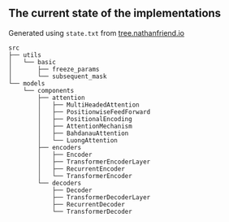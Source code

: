 ## The current state of the implementations

Generated using `state.txt` from [tree.nathanfriend.io](tree.nathanfriend.io)

```
src
├── utils
│   └── basic
│       ├── freeze_params
│       └── subsequent_mask
└── models
    └── components
        ├── attention
        │   ├── MultiHeadedAttention
        │   ├── PositionwiseFeedForward
        │   ├── PositionalEncoding
        │   ├── AttentionMechanism
        │   ├── BahdanauAttention
        │   └── LuongAttention
        ├── encoders
        │   ├── Encoder
        │   ├── TransformerEncoderLayer
        │   ├── RecurrentEncoder
        │   └── TransformerEncoder
        └── decoders
            ├── Decoder
            ├── TransformerDecoderLayer
            ├── RecurrentDecoder
            └── TransformerDecoder
```